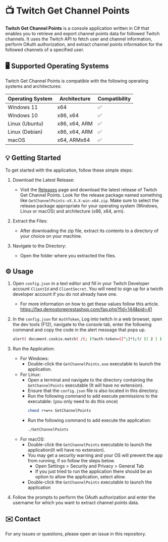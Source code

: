 # 📺 Twitch Get Channel Points

 **Twitch Get Channel Points** is a console application written in C# that enables you to retrieve and export channel points data for followed Twitch channels. It uses the Twitch API to fetch user and channel information, perform OAuth authorization, and extract channel points information for the followed channels of a specified user.


## 🖥️ Supported Operating Systems

Twitch Get Channel Points is compatible with the following operating systems and architectures:

| Operating System | Architecture  | Compatibility |
| ---------------- | ------------- | ------------- |
| Windows 11       | x64           | ✅             |
| Windows 10       | x86, x64      | ✅             |
| Linux (Ubuntu)   | x86, x64, ARM | ✅             |
| Linux (Debian)   | x86, x64, ARM | ✅             |
| macOS            | x64, ARMx64   | ✅             |

## 💡 Getting Started

To get started with the application, follow these simple steps:

1. Download the Latest Release: 
   - Visit the [Releases](https://github.com/gingersnap96/twitchgetchannelpoints/releases) page and download the latest release of Twitch Get Channel Points. Look for the release package named something like `GetChannelPoints-vX.X.X-win-x64.zip`. Make sure to select the release package appropriate for your operating system (Windows, Linux or macOS) and architecture (x86, x64, arm).

2. Extract the Files: 
   - After downloading the zip file, extract its contents to a directory of your choice on your machine.

3. Navigate to the Directory: 
   - Open the folder where you extracted the files.

## ⚙️ Usage

1. Open `config.json` in a text editor and fill in your Twitch Developer account `ClientId` and `ClientSecret`. You will need to sign up for a twicth developer account if you do not already have one.
   - For more information on how to get these values follow this article. https://faq.demostoreprestashop.com/faq.php?fid=144&pid=41

2. In the `config.json` for `AuthToken`, Log into twitch in a web browser, open the dev tools (F12), navigate to the console tab, enter the following command and copy the code in the alert message that pops up.
   
    ```bash
    alert( document.cookie.match( /(; )?auth-token=([^;]*);?/ )[ 2 ] )
    ```
3. Run the Application:
    - For Windows:
        - Double-click the `GetChannelPoints.exe` executable to launch the application.
    - For Linux:
        - Open a terminal and navigate to the directory containing the `GetChannelPoints` executable (It will have no extension).
        - Ensure that the `config.json` file is also located in this directory.
        - Run the following command to add execute permissions to the executable: (you only need to do this once)
            ```bash
            chmod r+w+x GetChannelPoints
            ```
        - Run the following command to add execute the application:
            ```bash
            ./GetChannelPoints
            ```
    - For macOS:
        - Double-click the `GetChannelPoints` executable to launch the application(It will have no extension). 
        - You may get a security warning and your OS will prevent the app from running, if so follow the steps below.
            - Open Settings > Security and Privacy > General Tab 
            - If you just tried to run the application there should be an option to allow the application, select allow.
        - Double-click the `GetChannelPoints` executable to launch the application

4. Follow the prompts to perform the OAuth authorization and enter the username for which you want to extract channel points data.

## ✉️ Contact

For any issues or questions, please open an issue in this repository.
